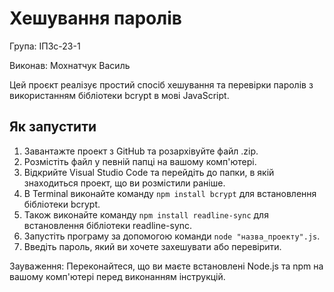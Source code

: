 # Хешування паролів

 Група: ІПЗс-23-1
 
 Виконав: Мохнатчук Василь

Цей проєкт реалізує простий спосіб хешування та перевірки паролів з використанням бібліотеки bcrypt в мові JavaScript.

## Як запустити

1. Завантажте проект з GitHub та розархівуйте файл .zip.
2. Розмістіть файл у певній папці на вашому комп'ютері.
3. Відкрийте Visual Studio Code та перейдіть до папки, в якій знаходиться проект, що ви розмістили раніше.
4. В Terminal виконайте команду `npm install bcrypt` для встановлення бібліотеки bcrypt.
5. Також виконайте команду `npm install readline-sync` для встановлення бібліотеки readline-sync.
6. Запустіть програму за допомогою команди `node "назва_проекту".js`.
3. Введіть пароль, який ви хочете захешувати або перевірити.

Зауваження: Переконайтеся, що ви маєте встановлені Node.js та npm на вашому комп'ютері перед виконанням інструкцій.
